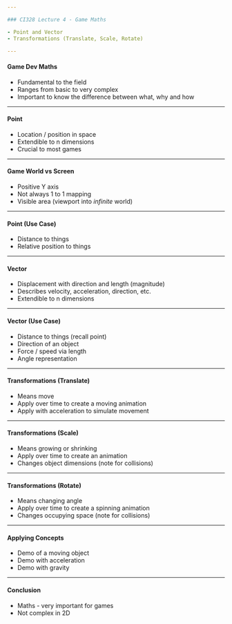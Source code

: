 ```yaml
---

### CI328 Lecture 4 - Game Maths

- Point and Vector
- Transformations (Translate, Scale, Rotate)

---
```


#### Game Dev Maths

- Fundamental to the field
- Ranges from basic to very complex
- Important to know the difference between what, why and how

---

#### Point

- Location / position in space
- Extendible to n dimensions
- Crucial to most games

---

#### Game World vs Screen

- Positive Y axis
- Not always 1 to 1 mapping
- Visible area (viewport into _infinite_ world)

---

#### Point (Use Case)

- Distance to things
- Relative position to things

---

#### Vector

- Displacement with direction and length (magnitude)
- Describes velocity, acceleration, direction, etc.
- Extendible to n dimensions

---

#### Vector (Use Case)

- Distance to things (recall point)
- Direction of an object
- Force / speed via length
- Angle representation

---

#### Transformations (Translate)

- Means move
- Apply over time to create a moving animation
- Apply with acceleration to simulate movement

---

#### Transformations (Scale)

- Means growing or shrinking
- Apply over time to create an animation
- Changes object dimensions (note for collisions)

---

#### Transformations (Rotate)

- Means changing angle
- Apply over time to create a spinning animation
- Changes occupying space (note for collisions)

---

#### Applying Concepts

- Demo of a moving object
- Demo with acceleration
- Demo with gravity

---

#### Conclusion

- Maths - very important for games
- Not complex in 2D